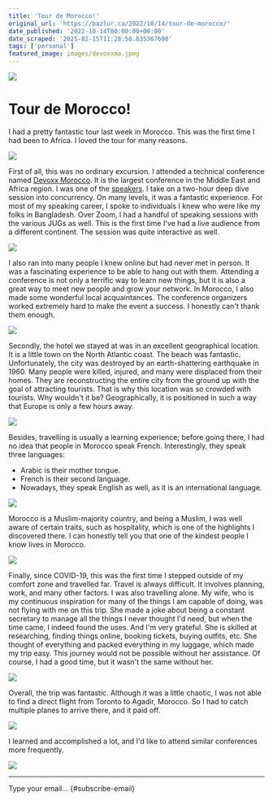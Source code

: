 ```yaml
---
title: 'Tour de Morocco!'
original_url: 'https://bazlur.ca/2022/10/14/tour-de-morocco/'
date_published: '2022-10-14T00:00:00+00:00'
date_scraped: '2025-02-15T11:28:58.835367608'
tags: ['personal']
featured_image: images/devoxxma.jpeg
---
```


![](images/devoxxma.jpeg)

Tour de Morocco!
================

I had a pretty fantastic tour last week in Morocco. This was the first time I had been to Africa. I loved the tour for many reasons.

![](images/pxl-20221010-155317896.jpeg)

First of all, this was no ordinary excursion. I attended a technical conference named [Devoxx Morocco](https://devoxx.ma/). It is the largest conference in the Middle East and Africa region. I was one of the [speakers](https://devoxx.ma/speakers/). I take on a two-hour deep dive session into concurrency. On many levels, it was a fantastic experience. For most of my speaking career, I spoke to individuals I knew who were like my folks in Bangladesh. Over Zoom, I had a handful of speaking sessions with the various JUGs as well. This is the first time I've had a live audience from a different continent. The session was quite interactive as well.

![](images/pxl-20221005-085001673.jpeg)

I also ran into many people I knew online but had never met in person. It was a fascinating experience to be able to hang out with them. Attending a conference is not only a terrific way to learn new things, but it is also a great way to meet new people and grow your network. In Morocco, I also made some wonderful local acquaintances. The conference organizers worked extremely hard to make the event a success. I honestly can't thank them enough.

![](images/310450027-10225569284412731-7837391523000379493-n.jpeg)

Secondly, the hotel we stayed at was in an excellent geographical location. It is a little town on the North Atlantic coast. The beach was fantastic. Unfortunately, the city was destroyed by an earth-shattering earthquake in 1960. Many people were killed, injured, and many were displaced from their homes. They are reconstructing the entire city from the ground up with the goal of attracting tourists. That is why this location was so crowded with tourists. Why wouldn't it be? Geographically, it is positioned in such a way that Europe is only a few hours away.

![](images/310921019-10225569279252602-6174934698456415615-n.jpeg)

Besides, travelling is usually a learning experience; before going there, I had no idea that people in Morocco speak French. Interestingly, they speak three languages:

* Arabic is their mother tongue.
* French is their second language.
* Nowadays, they speak English as well, as it is an international language.

![](images/310803951-10225569289812866-1246283015467327146-n.jpeg)

Morocco is a Muslim-majority country, and being a Muslim, I was well aware of certain traits, such as hospitality, which is one of the highlights I discovered there. I can honestly tell you that one of the kindest people I know lives in Morocco.

![](images/pxl-20221003-202354600.jpeg)

Finally, since COVID-19, this was the first time I stepped outside of my comfort zone and travelled far. Travel is always difficult. It involves planning, work, and many other factors. I was also travelling alone. My wife, who is my continuous inspiration for many of the things I am capable of doing, was not flying with me on this trip. She made a joke about being a constant secretary to manage all the things I never thought I'd need, but when the time came, I indeed found the uses. And I'm very grateful. She is skilled at researching, finding things online, booking tickets, buying outfits, etc. She thought of everything and packed everything in my luggage, which made my trip easy. This journey would not be possible without her assistance. Of course, I had a good time, but it wasn't the same without her.

![](images/pxl-20221003-175244568.jpeg)

Overall, the trip was fantastic. Although it was a little chaotic, I was not able to find a direct flight from Toronto to Agadir, Morocco. So I had to catch multiple planes to arrive there, and it paid off.

![](images/original-865a105b-1e87-4917-900f-8ce63855ec48-pxl-20221008-111353710.mp-.jpg)

I learned and accomplished a lot, and I'd like to attend similar conferences more frequently.

![](images/pxl-20221005-172039371.jpeg)

*** ** * ** ***

Type your email... {#subscribe-email}
